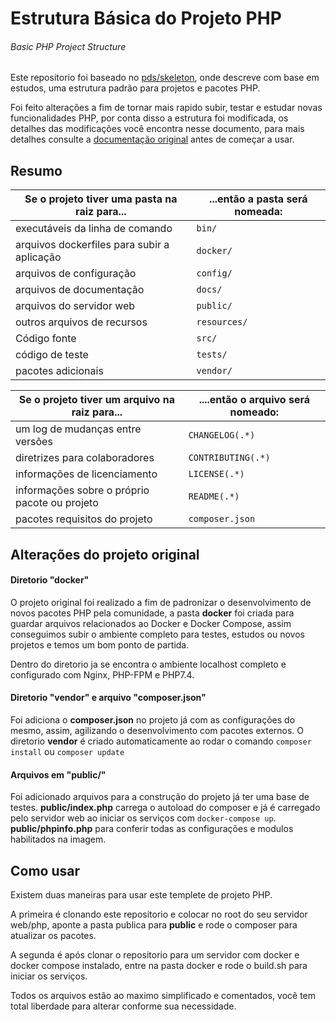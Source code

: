 # Estrutura Básica do Projeto PHP

###### Basic PHP Project Structure

Este repositorio foi baseado no [pds/skeleton](https://github.com/php-pds/skeleton), onde descreve com base em estudos,
uma estrutura padrão para projetos e pacotes PHP.

Foi feito alterações a fim de tornar mais rapido subir, testar e estudar novas funcionalidades PHP, por conta disso a
estrutura foi modificada, os detalhes das modificações você encontra nesse documento, para mais detalhes consulte
a [documentação original](https://github.com/php-pds/skeleton) antes de começar a usar.

## Resumo

| Se o projeto tiver uma pasta na raiz para... | ...então a pasta será nomeada: |
|----------------------------------------------|--------------------------------|
| executáveis da linha de comando              | `bin/`                         |
| arquivos dockerfiles para subir a aplicação  | `docker/`                      |
| arquivos de configuração                     | `config/`                      |
| arquivos de documentação                     | `docs/`                        |
| arquivos do servidor web                     | `public/`                      |
| outros arquivos de recursos                  | `resources/`                   |
| Código fonte                                 | `src/`                         |
| código de teste                              | `tests/`                       |
| pacotes adicionais                           | `vendor/`                      |

| Se o projeto tiver um arquivo na raiz para... | ....então o arquivo será nomeado: |
|-----------------------------------------------|-----------------------------------|
| um log de mudanças entre versões              | `CHANGELOG(.*)`                   |
| diretrizes para colaboradores                 | `CONTRIBUTING(.*)`                |
| informações de licenciamento                  | `LICENSE(.*)`                     |
| informações sobre o próprio pacote ou projeto | `README(.*)`                      |
| pacotes requisitos do projeto                 | `composer.json`                   |

## Alterações do projeto original

#### Diretorio "docker"

O projeto original foi realizado a fim de padronizar o desenvolvimento de novos pacotes PHP
pela comunidade, a pasta **docker** foi criada para guardar arquivos relacionados ao Docker e Docker Compose, assim
conseguimos subir o ambiente completo para testes, estudos ou novos projetos e temos um bom
ponto de partida.

Dentro do diretorio ja se encontra o ambiente localhost completo e configurado com Nginx, PHP-FPM e PHP7.4.

#### Diretorio "vendor" e arquivo "composer.json"

Foi adiciona o **composer.json** no projeto já com as configurações do mesmo, assim, agilizando o
desenvolvimento com pacotes externos. O diretorio **vendor** é criado automaticamente
ao rodar o comando `composer install` ou `composer update`

#### Arquivos em "public/"

Foi adicionado arquivos para a construção do projeto já ter uma base de testes.
**public/index.php** carrega o autoload do composer e já é carregado pelo servidor web
ao iniciar os serviços com `docker-compose up`. **public/phpinfo.php** para conferir todas
as configurações e modulos habilitados na imagem.

## Como usar

Existem duas maneiras para usar este templete de projeto PHP.

A primeira é clonando este repositorio e colocar no root do seu servidor web/php, aponte
a pasta publica para **public** e rode o composer para atualizar os pacotes.

A segunda é após clonar o repositorio para um servidor com docker e docker compose
instalado, entre na pasta docker e rode o build.sh para iniciar os serviços.

Todos os arquivos estão ao maximo simplificado e comentados, você tem total liberdade para
alterar conforme sua necessidade.
